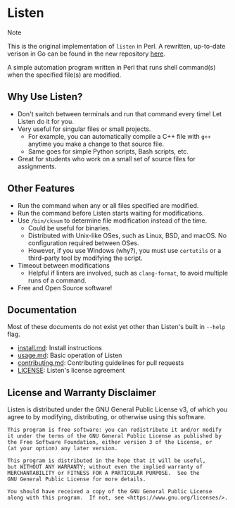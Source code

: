 # Listen

> [!NOTE]
> This is the original implementation of `listen` in Perl. A rewritten, up-to-date verison in Go can be found in the new repository [here](https://forge.steck.dev/bryson/listen).

A simple automation program written in Perl that runs shell command(s) when the specified file(s) are modified.

## Why Use Listen?

- Don't switch between terminals and run that command every time! Let Listen do it for you.
- Very useful for singular files or small projects.
  - For example, you can automatically compile a C++ file with `g++` anytime you make a change to that source file.
  - Same goes for simple Python scripts, Bash scripts, etc.
- Great for students who work on a small set of source files for assignments.

## Other Features

- Run the command when any or all files specified are modified.
- Run the command before Listen starts waiting for modifications.
- Use `/bin/cksum` to determine file modification instead of the time.
  - Could be useful for binaries.
  - Distributed with Unix-like OSes, such as Linux, BSD, and macOS. No configuration required between OSes.
  - However, if you use Windows (why?), you must use `certutils` or a third-party tool by modifying the script.
- Timeout between modifications
  - Helpful if linters are involved, such as `clang-format`, to avoid multiple runs of a command.
- Free and Open Source software!

## Documentation

Most of these documents do not exist yet other than Listen's built in `--help` flag.

- [install.md](docs/install.md): Install instructions
- [usage.md](docs/usage.md): Basic operation of Listen
- [contributing.md](docs/contributing.md): Contributing guidelines for pull requests
- [LICENSE](LICENSE): Listen's license agreement

## License and Warranty Disclaimer

Listen is distributed under the GNU General Public License v3, of which you agree to by modifying, distributing, or otherwise using this software.

```
This program is free software: you can redistribute it and/or modify
it under the terms of the GNU General Public License as published by
the Free Software Foundation, either version 3 of the License, or
(at your option) any later version.

This program is distributed in the hope that it will be useful,
but WITHOUT ANY WARRANTY; without even the implied warranty of
MERCHANTABILITY or FITNESS FOR A PARTICULAR PURPOSE.  See the
GNU General Public License for more details.

You should have received a copy of the GNU General Public License
along with this program.  If not, see <https://www.gnu.org/licenses/>.
```
